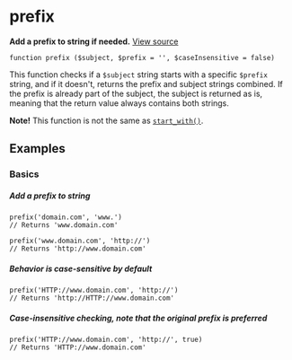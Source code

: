 
# prefix

**Add a prefix to string if needed.** [View source](https://github.com/Eiskis/Baseline-PHP/blob/master/source/strings/prefix/prefix.php)

	function prefix ($subject, $prefix = '', $caseInsensitive = false)

This function checks if a `$subject` string starts with a specific `$prefix` string, and if it doesn't, returns the prefix and subject strings combined. If the prefix is already part of the subject, the subject is returned as is, meaning that the return value always contains both strings.

**Note!** This function is not the same as [`start_with()`](/strings/start_with/start_with).



## Examples

### Basics

##### Add a prefix to string
	prefix('domain.com', 'www.')
	// Returns 'www.domain.com'

	prefix('www.domain.com', 'http://')
	// Returns 'http://www.domain.com'

##### Behavior is case-sensitive by default
	prefix('HTTP://www.domain.com', 'http://')
	// Returns 'http://HTTP://www.domain.com'

##### Case-insensitive checking, note that the original prefix is preferred
	prefix('HTTP://www.domain.com', 'http://', true)
	// Returns 'HTTP://www.domain.com'
